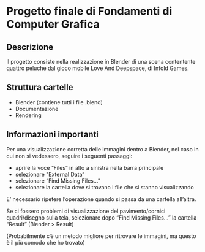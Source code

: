 # Progetto finale di Fondamenti di Computer Grafica

## Descrizione

Il progetto consiste nella realizzazione in Blender di una scena contentente quattro peluche dal gioco mobile Love And Deepspace, di Infold Games.

## Struttura cartelle

- Blender (contiene tutti i file .blend)
- Documentazione
- Rendering

## Informazioni importanti

Per una visualizzazione corretta delle immagini dentro a Blender, nel caso in cui non si vedessero, seguire i seguenti passaggi:
- aprire la voce “Files” in alto a sinistra nella barra principale
- selezionare "External Data”
- selezionare “Find Missing Files…”
- selezionare la cartella dove si trovano i file che si stanno visualizzando

E’ necessario ripetere l’operazione quando si passa da una cartella all’altra.

Se ci fossero problemi di visualizzazione del pavimento/cornici quadri/disegno sulla tela, selezionare dopo “Find Missing Files…” la cartella “Result” (Blender > Result)

(Probabilmente c’è un metodo migliore per ritrovare le immagini, ma questo è il più comodo che ho trovato)
